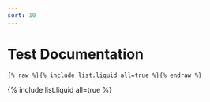 ```yaml
---
sort: 10
---
```


# Test Documentation

```
{% raw %}{% include list.liquid all=true %}{% endraw %}
```

{% include list.liquid all=true %}
